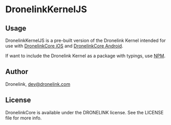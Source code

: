 # DronelinkKernelJS

## Usage

DronelinkKernelJS is a pre-built version of the Dronelink Kernel intended for use with [DronelinkCore iOS](https://github.com/dronelink/dronelink-core-ios) and [DronelinkCore Android](https://jitpack.io/#org.bitbucket.dronelink/dronelink-core-android).

If want to include the Dronelink Kernel as a package with typings, use [NPM](https://www.npmjs.com/package/dronelink-kernel).

## Author

Dronelink, dev@dronelink.com

## License

DronelinkCore is available under the DRONELINK license. See the LICENSE file for more info.
